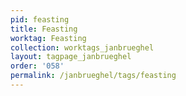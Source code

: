 ```yaml
---
pid: feasting
title: Feasting
worktag: Feasting
collection: worktags_janbrueghel
layout: tagpage_janbrueghel
order: '058'
permalink: /janbrueghel/tags/feasting
---
```

